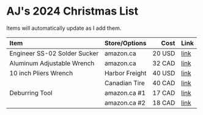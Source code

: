 # AJ's 2024 Christmas List
Items will automatically update as I add them.

| **Item**                      |**Store/Options**| **Cost** | **Link**                                     |
| :---------------------------- | :-------------- | -------: | :------------------------------------------- |
| Engineer SS-02 Solder Sucker  | amazon.ca       | 20 USD   | [link](https://www.amazon.com/dp/B002MJMXD4) |
| Aluminum Adjustable Wrench    | amazon.ca       | 32 CAD   | [link](https://www.amazon.ca/PTNHZ-Adjustable-Lightweight-Aluminum-AN3-AN12/dp/B08CRFKP48) |
| 10 inch Pliers Wrench         | Harbor Freight  | 40 USD   | [link](https://www.harborfreight.com/10-in-pliers-wrench-58200.html) |
|                               | Canadian Tire   | 40 CAD   | [link](https://www.canadiantire.ca/en/pdp/maximum-pliers-wrench-smooth-jaws-black-oxide-coating-rust-resistant-colour-coded-tips-10-in-0581692p.html#store=365) |
| Deburring Tool                | amazon.ca #1    | 17 CAD   | [link](https://www.amazon.ca/Approved-Automotive-Deburring-Blade-Blades/dp/B01L2XR4P2) |
|                               | amazon.ca #2    | 18 CAD   | [link](https://www.amazon.ca/AFA-Tooling-Deburring-High-Speed-Removal/dp/B07RM1D6WD) |

